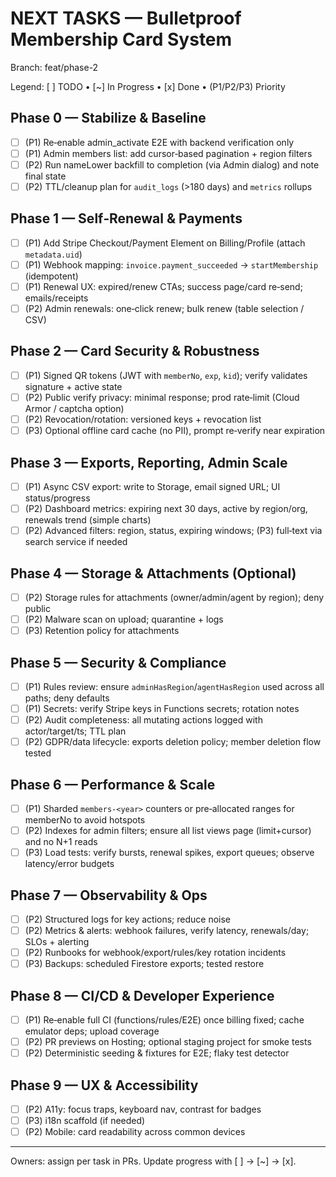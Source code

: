 # NEXT TASKS — Bulletproof Membership Card System

Branch: feat/phase-2

Legend: [ ] TODO • [~] In Progress • [x] Done • (P1/P2/P3) Priority

## Phase 0 — Stabilize & Baseline
- [ ] (P1) Re‑enable admin_activate E2E with backend verification only
- [ ] (P1) Admin members list: add cursor‑based pagination + region filters
- [ ] (P2) Run nameLower backfill to completion (via Admin dialog) and note final state
- [ ] (P2) TTL/cleanup plan for `audit_logs` (>180 days) and `metrics` rollups

## Phase 1 — Self‑Renewal & Payments
- [ ] (P1) Add Stripe Checkout/Payment Element on Billing/Profile (attach `metadata.uid`)
- [ ] (P1) Webhook mapping: `invoice.payment_succeeded` → `startMembership` (idempotent)
- [ ] (P1) Renewal UX: expired/renew CTAs; success page/card re‑send; emails/receipts
- [ ] (P2) Admin renewals: one‑click renew; bulk renew (table selection / CSV)

## Phase 2 — Card Security & Robustness
- [ ] (P1) Signed QR tokens (JWT with `memberNo`, `exp`, `kid`); verify validates signature + active state
- [ ] (P2) Public verify privacy: minimal response; prod rate‑limit (Cloud Armor / captcha option)
- [ ] (P2) Revocation/rotation: versioned keys + revocation list
- [ ] (P3) Optional offline card cache (no PII), prompt re‑verify near expiration

## Phase 3 — Exports, Reporting, Admin Scale
- [ ] (P1) Async CSV export: write to Storage, email signed URL; UI status/progress
- [ ] (P2) Dashboard metrics: expiring next 30 days, active by region/org, renewals trend (simple charts)
- [ ] (P2) Advanced filters: region, status, expiring windows; (P3) full‑text via search service if needed

## Phase 4 — Storage & Attachments (Optional)
- [ ] (P2) Storage rules for attachments (owner/admin/agent by region); deny public
- [ ] (P2) Malware scan on upload; quarantine + logs
- [ ] (P3) Retention policy for attachments

## Phase 5 — Security & Compliance
- [ ] (P1) Rules review: ensure `adminHasRegion`/`agentHasRegion` used across all paths; deny defaults
- [ ] (P1) Secrets: verify Stripe keys in Functions secrets; rotation notes
- [ ] (P2) Audit completeness: all mutating actions logged with actor/target/ts; TTL plan
- [ ] (P2) GDPR/data lifecycle: exports deletion policy; member deletion flow tested

## Phase 6 — Performance & Scale
- [ ] (P1) Sharded `members-<year>` counters or pre‑allocated ranges for memberNo to avoid hotspots
- [ ] (P2) Indexes for admin filters; ensure all list views page (limit+cursor) and no N+1 reads
- [ ] (P3) Load tests: verify bursts, renewal spikes, export queues; observe latency/error budgets

## Phase 7 — Observability & Ops
- [ ] (P2) Structured logs for key actions; reduce noise
- [ ] (P2) Metrics & alerts: webhook failures, verify latency, renewals/day; SLOs + alerting
- [ ] (P2) Runbooks for webhook/export/rules/key rotation incidents
- [ ] (P3) Backups: scheduled Firestore exports; tested restore

## Phase 8 — CI/CD & Developer Experience
- [ ] (P1) Re‑enable full CI (functions/rules/E2E) once billing fixed; cache emulator deps; upload coverage
- [ ] (P2) PR previews on Hosting; optional staging project for smoke tests
- [ ] (P2) Deterministic seeding & fixtures for E2E; flaky test detector

## Phase 9 — UX & Accessibility
- [ ] (P2) A11y: focus traps, keyboard nav, contrast for badges
- [ ] (P3) i18n scaffold (if needed)
- [ ] (P2) Mobile: card readability across common devices

---

Owners: assign per task in PRs. Update progress with [ ] → [~] → [x].

